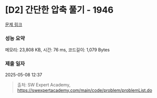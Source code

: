# [D2] 간단한 압축 풀기 - 1946 

[문제 링크](https://swexpertacademy.com/main/code/problem/problemDetail.do?contestProbId=AV5PmkDKAOMDFAUq) 

### 성능 요약

메모리: 23,808 KB, 시간: 76 ms, 코드길이: 1,079 Bytes

### 제출 일자

2025-05-08 12:37



> 출처: SW Expert Academy, https://swexpertacademy.com/main/code/problem/problemList.do